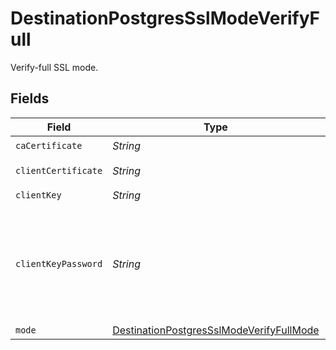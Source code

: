 # DestinationPostgresSslModeVerifyFull

Verify-full SSL mode.


## Fields

| Field                                                                                                                 | Type                                                                                                                  | Required                                                                                                              | Description                                                                                                           |
| --------------------------------------------------------------------------------------------------------------------- | --------------------------------------------------------------------------------------------------------------------- | --------------------------------------------------------------------------------------------------------------------- | --------------------------------------------------------------------------------------------------------------------- |
| `caCertificate`                                                                                                       | *String*                                                                                                              | :heavy_check_mark:                                                                                                    | CA certificate                                                                                                        |
| `clientCertificate`                                                                                                   | *String*                                                                                                              | :heavy_check_mark:                                                                                                    | Client certificate                                                                                                    |
| `clientKey`                                                                                                           | *String*                                                                                                              | :heavy_check_mark:                                                                                                    | Client key                                                                                                            |
| `clientKeyPassword`                                                                                                   | *String*                                                                                                              | :heavy_minus_sign:                                                                                                    | Password for keystorage. This field is optional. If you do not add it - the password will be generated automatically. |
| `mode`                                                                                                                | [DestinationPostgresSslModeVerifyFullMode](../../models/shared/DestinationPostgresSslModeVerifyFullMode.md)           | :heavy_minus_sign:                                                                                                    | N/A                                                                                                                   |
